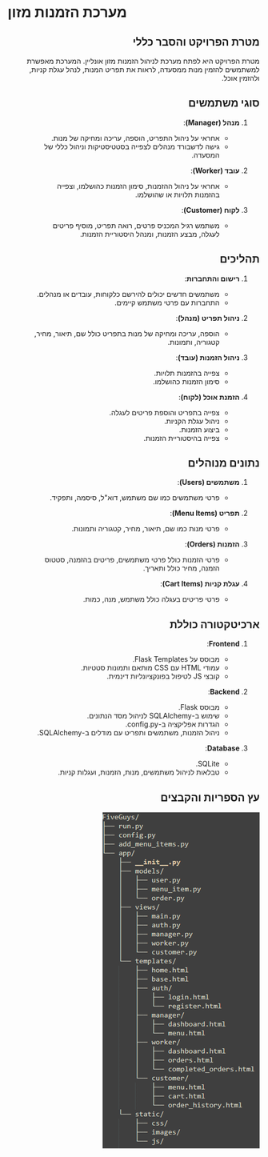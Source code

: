 # מערכת הזמנות מזון

<div dir="rtl">

## מטרת הפרויקט והסבר כללי
מטרת הפרויקט היא לפתח מערכת לניהול הזמנות מזון אונליין. המערכת מאפשרת למשתמשים להזמין מנות ממסעדה, לראות את תפריט המנות, לנהל עגלת קניות, ולהזמין אוכל.

## סוגי משתמשים
1. **מנהל (Manager)**:
   - אחראי על ניהול התפריט, הוספה, עריכה ומחיקה של מנות.
   - גישה לדשבורד מנהלים לצפייה בסטטיסטיקות וניהול כללי של המסעדה.

2. **עובד (Worker)**:
   - אחראי על ניהול ההזמנות, סימון הזמנות כהושלמו, וצפייה בהזמנות תלויות או שהושלמו.

3. **לקוח (Customer)**:
   - משתמש רגיל המכניס פרטים, רואה תפריט, מוסיף פריטים לעגלה, מבצע הזמנות, ומנהל היסטוריית הזמנות.

## תהליכים
1. **רישום והתחברות**:
   - משתמשים חדשים יכולים להירשם כלקוחות, עובדים או מנהלים.
   - התחברות עם פרטי משתמש קיימים.

2. **ניהול תפריט (מנהל)**:
   - הוספה, עריכה ומחיקה של מנות בתפריט כולל שם, תיאור, מחיר, קטגוריה, ותמונות.

3. **ניהול הזמנות (עובד)**:
   - צפייה בהזמנות תלויות.
   - סימון הזמנות כהושלמו.

4. **הזמנת אוכל (לקוח)**:
   - צפייה בתפריט והוספת פריטים לעגלה.
   - ניהול עגלת הקניות.
   - ביצוע הזמנות.
   - צפייה בהיסטוריית הזמנות.

## נתונים מנוהלים
1. **משתמשים (Users)**:
   - פרטי משתמשים כמו שם משתמש, דוא"ל, סיסמה, ותפקיד.

2. **תפריט (Menu Items)**:
   - פרטי מנות כמו שם, תיאור, מחיר, קטגוריה ותמונות.

3. **הזמנות (Orders)**:
   - פרטי הזמנות כולל פרטי משתמשים, פריטים בהזמנה, סטטוס הזמנה, מחיר כולל ותאריך.

4. **עגלת קניות (Cart Items)**:
   - פרטי פריטים בעגלה כולל משתמש, מנה, כמות.

## ארכיטקטורה כוללת
1. **Frontend**:
   - מבוסס על Flask Templates.
   - עמודי HTML עם CSS מותאם ותמונות סטטיות.
   - קובצי JS לטיפול בפונקציונליות דינמית.

2. **Backend**:
   - מבוסס Flask.
   - שימוש ב-SQLAlchemy לניהול מסד הנתונים.
   - הגדרות אפליקציה ב-config.py.
   - ניהול הזמנות, משתמשים ותפריט עם מודלים ב-SQLAlchemy.

3. **Database**:
   - SQLite.
   - טבלאות לניהול משתמשים, מנות, הזמנות, ועגלות קניות.

## עץ הספריות והקבצים
![עץ הספריות והקבצים](https://github.com/danny251002/fiveguys/blob/main/app/static/images/file_tree.png)

</div>
